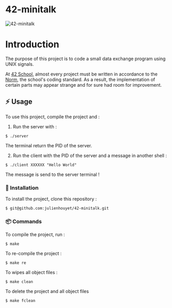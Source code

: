 # 42-minitalk

![42-minitalk](https://socialify.git.ci/julienhouyet/42-minitalk/image?logo=https%3A%2F%2Fgithub.com%2Fayogun%2F42-project-badges%2Fraw%2Fmain%2Fbadges%2Fminitalkm.png&name=1&owner=1&pattern=Circuit%20Board&theme=Auto)

# Introduction

The purpose of this project is to code a small data exchange program using UNIX signals. 

At [42 School](https://github.com/42School), almost every project must be written in accordance to the [Norm](https://github.com/42School/norminette/blob/master/pdf/en.norm.pdf), the school's coding standard. As a result, the implementation of certain parts may appear strange and for sure had room for improvement.

## :zap: Usage

To use this project, compile the project and :

1) Run the server with :

```shell
$ ./server
```

The terminal return the PID of the server.

2) Run the client with the PID of the server and a message in another shell :

```shell
$ ./client XXXXXX "Hello World"
```

The message is send to the server terminal !

###  :electric_plug: Installation

To install the project, clone this repository :

```shell
$ git@github.com:julienhouyet/42-minitalk.git
```

###  :package: Commands

To compile the project, run :

```shell
$ make
```

To re-compile the project  :

```shell
$ make re
```

To wipes all object files :

```shell
$ make clean
```

To delete the project and all object files

```shell
$ make fclean
```